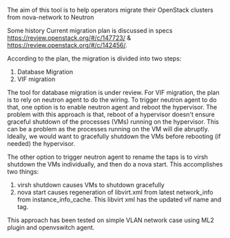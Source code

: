 The aim of this tool is to help operators migrate their OpenStack clusters from nova-network to Neutron


Some history
Current migration plan is discussed in specs https://review.openstack.org/#/c/147723/ &
https://review.openstack.org/#/c/142456/.

According to the plan, the migration is divided into two steps:
1. Database Migration
2. VIF migration

The tool for database migration is under review. For VIF migration, the plan is to rely on neutron
agent to do the wiring. To trigger neutron agent to do that, one option is to enable neutron
agent and reboot the hypervisor. The problem with this approach is that, reboot of a hypervisor
doesn't ensure graceful shutdown of the processes (VMs) running on the hypervisor. This can be a
problem as the processes running on the VM will die abruptly. Ideally, we would want to gracefully
shutdown the VMs before rebooting (if needed) the hypervisor.

The other option to trigger neutron agent to rename the taps is to virsh shutdown the VMs individually,
and then do a nova start. This accomplishes two things:

1. virsh shutdown causes VMs to shutdown gracefully
2. nova start causes regeneration of libvirt.xml from latest network_info from instance_info_cache.
This libvirt xml has the updated vif name and tag.

This approach has been tested on simple VLAN network case using ML2 plugin and openvswitch agent.




